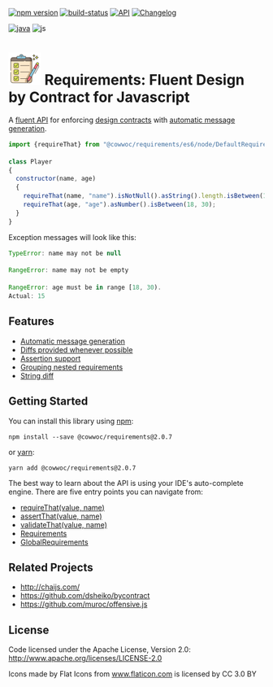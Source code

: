 [![npm version](https://badge.fury.io/js/%40cowwoc%2Frequirements.svg)](https://badge.fury.io/js/%40cowwoc%2Frequirements)
[![build-status](https://github.com/cowwoc/requirements.js/workflows/Build/badge.svg)](https://github.com/cowwoc/requirements.js/actions?query=workflow%3ABuild)
[![API](https://img.shields.io/badge/api_docs-5B45D5.svg)](https://cowwoc.github.io/requirements.js/2.0.7/docs/api/)
[![Changelog](https://img.shields.io/badge/changelog-A345D5.svg)](wiki/Changelog.md)

[![java](https://img.shields.io/badge/languages-java-457FD5.svg)](https://github.com/cowwoc/requirements.java/)
![js](https://img.shields.io/badge/js-black.svg)

# <img src="https://raw.githubusercontent.com/cowwoc/requirements.js/release-2.0.7/wiki/checklist.svg?sanitize=true" width=64 height=64 alt="checklist"> Requirements: Fluent Design by Contract for Javascript

A [fluent API](https://en.wikipedia.org/wiki/Fluent_interface) for enforcing
[design contracts](https://en.wikipedia.org/wiki/Design_by_contract) with [automatic message generation](#usage).

```javascript
import {requireThat} from "@cowwoc/requirements/es6/node/DefaultRequirements.js"

class Player
{
  constructor(name, age)
  {
    requireThat(name, "name").isNotNull().asString().length.isBetween(1, 30);
    requireThat(age, "age").asNumber().isBetween(18, 30);
  }
}
```

Exception messages will look like this:

```javascript
TypeError: name may not be null

RangeError: name may not be empty

RangeError: age must be in range [18, 30).
Actual: 15
```

## Features

* [Automatic message generation](wiki/Features.md#automatic-message-generation)
* [Diffs provided whenever possible](wiki/Features.md#diffs-provided-whenever-possible)
* [Assertion support](wiki/Features.md#assertion-support)
* [Grouping nested requirements](wiki/Features.md#grouping-nested-requirements)
* [String diff](wiki/Features.md#string-diff)

## Getting Started

You can install this library using [npm](https://www.npmjs.com/get-npm):

```
npm install --save @cowwoc/requirements@2.0.7
```

or [yarn](https://yarnpkg.com/en/):

```
yarn add @cowwoc/requirements@2.0.7
```

The best way to learn about the API is using your IDE's auto-complete engine. There are five entry points you can navigate from:

* [requireThat(value, name)](https://cowwoc.github.io/requirements.js/2.0.7/docs/api/module-DefaultRequirements.html#~requireThat)
* [assertThat(value, name)](https://cowwoc.github.io/requirements.js/2.0.7/docs/api/module-DefaultRequirements.html#~assertThat)
* [validateThat(value, name)](https://cowwoc.github.io/requirements.js/2.0.7/docs/api/module-DefaultRequirements.html#~validateThat)
* [Requirements](https://cowwoc.github.io/requirements.js/2.0.7/docs/api/module-Requirements-Requirements.html)
* [GlobalRequirements](https://cowwoc.github.io/requirements.js/2.0.7/docs/api/module-GlobalRequirements-GlobalRequirements.html)

## Related Projects

* http://chaijs.com/
* https://github.com/dsheiko/bycontract
* https://github.com/muroc/offensive.js

## License

Code licensed under the Apache License, Version 2.0: http://www.apache.org/licenses/LICENSE-2.0

Icons made by Flat Icons from www.flaticon.com is licensed by CC 3.0 BY
